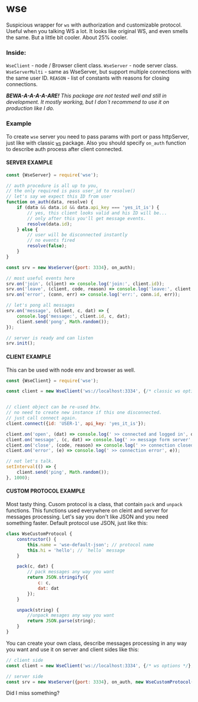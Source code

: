 # wse

Suspicious wrapper for ``ws`` with authorization and customizable protocol. Useful when you talking WS a lot. It looks like original WS, and even smells the same. But a little bit cooler. About 25% cooler.

### Inside:

``WseClient`` - node / Browser client class.
``WseServer`` - node server class.
``WseServerMulti`` - same as WseServer, but support multiple connections with the same user ID.
``REASON`` - list of constants with reasons for closing connections.

***BEWA-A-A-A-A-ARE!***
*This package are not tested well and still in development. It mostly working, but I don`t recommend to use it on production like I do.*

### Example

To create ``wse`` server you need to pass params with port or pass httpServer, just like with classic [``ws``](https://www.npmjs.com/package/ws) package.
Also you should specify ``on_auth`` function to describe auth process after client connected.

#### SERVER EXAMPLE

```JavaScript
const {WseServer} = require('wse');

// auth procedure is all up to you,
// the only required is pass user_id to resolve()
// let's say we expect this ID from user
function on_auth(data, resolve) {
    if (data && data.id && data.api_key === 'yes_it_is') {
        // yes, this client looks valid and his ID will be...
        // only after this you'll get message events.
        resolve(data.id);
    } else {
        // user will be disconnected instantly
        // no events fired
        resolve(false);
    }
}

const srv = new WseServer({port: 3334}, on_auth);

// most useful events here
srv.on('join', (client) => console.log('join:', client.id));
srv.on('leave', (client, code, reason) => console.log('leave:', client.id, code, reason));
srv.on('error', (conn, err) => console.log('err:', conn.id, err));

// let's pong all messages
srv.on('message', (client, c, dat) => {
    console.log('message:', client.id, c, dat);
    client.send('pong', Math.random());
});

// server is ready and can listen
srv.init();
```


#### CLIENT EXAMPLE

This can be used with node env and browser as well.

```JavaScript
const {WseClient} = require('wse');

const client = new WseClient('ws://localhost:3334', {/* classic ws options */});


// client object can be re-used btw.
// no need to create new instance if this one disconnected.
// just call connect again.
client.connect({id: 'USER-1', api_key: 'yes_it_is'});

client.on('open', (dat) => console.log(' >> connected and logged in', dat));
client.on('message', (c, dat) => console.log(' >> message form server', c, dat));
client.on('close', (code, reason) => console.log(' >> connection closed', code, reason));
client.on('error', (e) => console.log(' >> connection error', e));

// not let's talk.
setInterval(() => {
    client.send('ping', Math.random());
}, 1000);
```

#### CUSTOM PROTOCOL EXAMPLE

Most tasty thing. Cusom protocol is a class, that contain ``pack`` and ``unpack`` functions. This functions used everywhere on cleint and server for messages processing. Let's say you don't like JSON and you need something faster. Default protocol use JSON, just like this:

```JavaScript
class WseCustomProtocol {
    constructor() {
        this.name = 'wse-default-json'; // protocol name
        this.hi = 'hello'; // `hello` message
    }

    pack(c, dat) {
        // pack messages any way you want
        return JSON.stringify({
            c: c,
            dat: dat
        });
    }

    unpack(string) {
        //unpack mesages any way you want
        return JSON.parse(string);
    }
}
```

You can create your own class, describe messages processing in any way you want and use it on server and client sides like this:

```JavaScript
// client side
const client = new WseClient('ws://localhost:3334', {/* ws options */}, new WseCustomProtocol());

// server side
const srv = new WseServer({port: 3334}, on_auth, new WseCustomProtocol());
```


Did I miss something?
